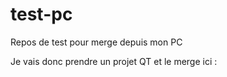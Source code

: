 # test-pc
Repos de test pour merge depuis mon PC

Je vais donc prendre un projet QT et le merge ici : 
